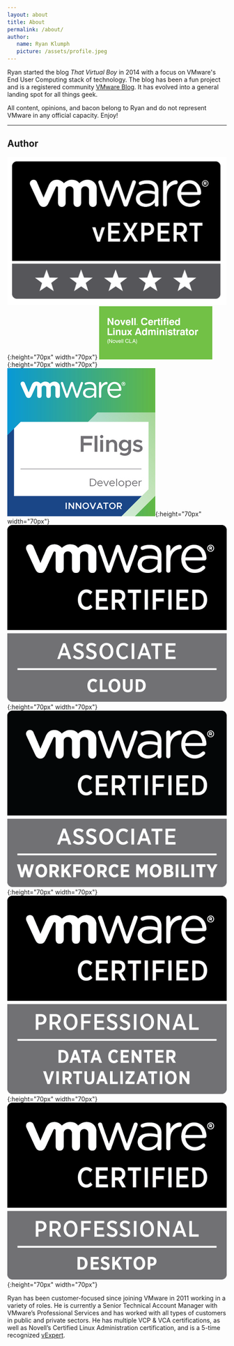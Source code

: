 ```yaml
---
layout: about
title: About
permalink: /about/
author:
   name: Ryan Klumph
   picture: /assets/profile.jpeg
---
```


Ryan started the blog _That Virtual Boy_ in 2014 with a focus on VMware's End User Computing stack of technology. The blog has been a fun project and is a registered community [VMware Blog](https://blogs.vmware.com). It has evolved into a general landing spot for all things geek.

All content, opinions, and bacon belong to Ryan and do not represent VMware in any official capacity. Enjoy!

-----
## Author

![stars](/assets/certs/stars.png){:height="70px" width="70px"}
![stars](/assets/certs/cla.png){:height="70px" width="70px"}
![stars](/assets/certs/fling.png){:height="70px" width="70px"}
![stars](/assets/certs/VCA-Cloud.png){:height="70px" width="70px"}
![stars](/assets/certs/VCA-WM.png){:height="70px" width="70px"}
![stars](/assets/certs/VCP-DCV.png){:height="70px" width="70px"}
![stars](/assets/certs/VCP-DT.png){:height="70px" width="70px"}

Ryan has been customer-focused since joining VMware in 2011 working in a variety of roles. He is currently a Senior Technical Account Manager with VMware’s Professional Services and has worked with all types of customers in public and private sectors. He has multiple VCP & VCA certifications, as well as Novell’s Certified Linux Administration certification, and is a 5-time recognized [vExpert](https://vexpert.vmware.com).
